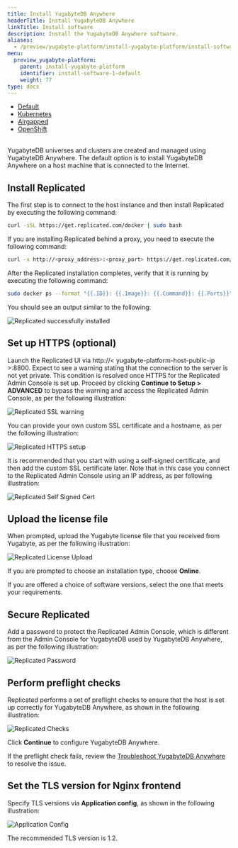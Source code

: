 ```yaml
---
title: Install YugabyteDB Anywhere
headerTitle: Install YugabyteDB Anywhere
linkTitle: Install software
description: Install the YugabyteDB Anywhere software.
aliases:
  - /preview/yugabyte-platform/install-yugabyte-platform/install-software/
menu:
  preview_yugabyte-platform:
    parent: install-yugabyte-platform
    identifier: install-software-1-default
    weight: 77
type: docs
---
```


<ul class="nav nav-tabs-alt nav-tabs-yb">

  <li>
    <a href="../default/" class="nav-link active">
      <i class="fa-solid fa-cloud"></i>Default</a>
  </li>

  <li>
    <a href="../kubernetes/" class="nav-link">
      <i class="fa-regular fa-dharmachakra" aria-hidden="true"></i>Kubernetes</a>
  </li>

  <li>
    <a href="../airgapped/" class="nav-link">
      <i class="fa-solid fa-link-slash"></i>Airgapped</a>
  </li>

  <li>
    <a href="../openshift/" class="nav-link">
      <i class="fa-brands fa-redhat"></i>OpenShift</a>
  </li>

</ul>

<br>YugabyteDB universes and clusters are created and managed using YugabyteDB Anywhere. The default option is to install YugabyteDB Anywhere on a host machine that is connected to the Internet.

## Install Replicated

The first step is to connect to the host instance and then install Replicated by executing the following command:

```sh
curl -sSL https://get.replicated.com/docker | sudo bash
```

If you are installing Replicated behind a proxy, you need to execute the following command:

```sh
curl -x http://<proxy_address>:<proxy_port> https://get.replicated.com/docker | sudo bash
```

After the Replicated installation completes, verify that it is running by executing the following command:

```sh
sudo docker ps --format "{{.ID}}: {{.Image}}: {{.Command}}: {{.Ports}}"

```

You should see an output similar to the following:

![Replicated successfully installed](/images/replicated/replicated-success.png)

## Set up HTTPS (optional)

Launch the Replicated UI via http://< yugabyte-platform-host-public-ip >:8800. Expect to see a warning stating that the connection to the server is not yet private. This condition is resolved once HTTPS for the Replicated Admin Console is set up. Proceed by clicking **Continue to Setup > ADVANCED** to bypass the warning and access the Replicated Admin Console, as per the following illustration:

![Replicated SSL warning](/images/replicated/replicated-warning.png)

You can provide your own custom SSL certificate and a hostname, as per the following illustration:

![Replicated HTTPS setup](/images/replicated/replicated-https.png)

It is recommended that you start with using a self-signed certificate, and then add the custom SSL certificate later. Note that in this case you connect to the Replicated Admin Console using an IP address, as per following illustration:

![Replicated Self Signed Cert](/images/replicated/replicated-selfsigned.png)

## Upload the license file

When prompted, upload the Yugabyte license file that you received from Yugabyte, as per the following illustration:

![Replicated License Upload](/images/replicated/replicated-license-upload.png)

If you are prompted to choose an installation type, choose **Online**.

If you are offered a choice of software versions, select the one that meets your requirements.

## Secure Replicated

Add a password to protect the Replicated Admin Console, which is different from the Admin Console for YugabyteDB used by YugabyteDB Anywhere, as per the following illustration:

![Replicated Password](/images/replicated/replicated-password.png)

## Perform preflight checks

Replicated performs a set of preflight checks to ensure that the host is set up correctly for YugabyteDB Anywhere, as shown in the following illustration:

![Replicated Checks](/images/replicated/replicated-checks.png)

Click **Continue** to configure YugabyteDB Anywhere.

If the preflight check fails, review the [Troubleshoot YugabyteDB Anywhere](../../../troubleshoot/) to resolve the issue.

## Set the TLS version for Nginx frontend

Specify TLS versions via **Application config**, as shown in the following illustration:

![Application Config](/images/replicated/application-config1.png)

The recommended TLS version is 1.2.

